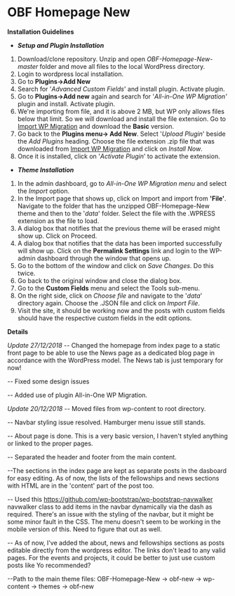 # OBF Homepage New

**Installation Guidelines**

  * ***Setup and Plugin Installation***

1. Download/clone repository. Unzip and open *OBF-Homepage-New-master* folder and move all files to the local WordPress directory.
2. Login to wordpress local installation.
3. Go to **Plugins->Add New**
4. Search for '*Advanced Custom Fields*' and install plugin. Activate plugin.
5. Go to **Plugins->Add new** again and search for '*All-in-One WP Migration'* plugin and install. Activate plugin.
6. We're importing from file, and it is above 2 MB, but WP only allows files below that limit. So we will download and install the file extension. Go to [Import WP Migration](https://import.wp-migration.com/) and download the **Basic** version.
7. Go back to the **Plugins menu-> Add New**. Select '*Upload Plugin*' beside the *Add Plugins* heading. Choose the file extension .zip file that was downloaded from [Import WP Migration](https://import.wp-migration.com/) and click on *Install Now*.
8. Once it is installed, click on '*Activate Plugin*' to activate the extension.

  * ***Theme Installation***
1. In the admin dashboard, go to *All-in-One WP Migration menu* and select the *Import* option.
2. In the Import page that shows up, click on Import and import from **'File'**. Navigate to the folder that has the unzipped OBF-Homepage-New theme and then to the '*data*' folder. Select the file with the .WPRESS extension as the file to load. 
3. A dialog box that notifies that the previous theme will be erased might show up. Click on Proceed. 
4. A dialog box that notifies that the data has been imported successfully will show up. Click on the **Permalink Settings** link and login to the WP-admin dashboard through the window that opens up.
5. Go to the bottom of the window and click on *Save Changes*. Do this twice.
6. Go back to the original window and close the dialog box.
7. Go to the **Custom Fields** menu and select the Tools sub-menu.
8. On the right side, click on *Choose file* and navigate to the '*data*' directory again. Choose the .JSON file and click on *Import File*.
9. Visit the site, it should be working now and the posts with custom fields should have the respective custom fields in the edit options. 
 

**Details**

*Update 27/12/2018*
-- Changed the homepage from index page to a static front page to be able to use the News page as a dedicated blog page in accordance with the WordPress model. The News tab is just temporary for now!

-- Fixed some design issues

-- Added use of plugin All-in-One WP Migration.

*Update 20/12/2018*
-- Moved files from wp-content to root directory.

-- Navbar styling issue resolved. Hamburger menu issue still stands. 

-- About page is done.
This is a very basic version, I haven't styled anything or linked to the proper pages. 

-- Separated the header and footer from the main content.

--The sections in the index page are kept as separate posts in the dasboard for easy editing. As of now, the lists of the fellowships and news sections with HTML are in the 'content' part of the post too. 

-- Used this https://github.com/wp-bootstrap/wp-bootstrap-navwalker navwalker class to add items in the navbar dynamically via the dash as required. There's an issue with the styling of the navbar, but it might be some minor fault in the CSS. The menu doesn't seem to be working in the mobile version of this. Need to figure that out as well.

-- As of now, I've added the about, news and fellowships sections as posts editable directly from the wordpress editor. The links don't lead to any valid pages. For the events and projects, it could be better to just use custom posts like Yo recommended?

--Path to the main theme files: OBF-Homepage-New -> obf-new -> wp-content -> themes -> obf-new

 

